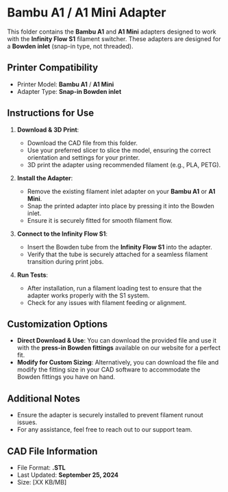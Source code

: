 # Bambu A1 / A1 Mini Adapter

This folder contains the **Bambu A1** and **A1 Mini** adapters designed to work with the **Infinity Flow S1** filament switcher. These adapters are designed for a **Bowden inlet** (snap-in type, not threaded).

## Printer Compatibility
- Printer Model: **Bambu A1** / **A1 Mini**
- Adapter Type: **Snap-in Bowden inlet**

## Instructions for Use

1. **Download & 3D Print**:
   - Download the CAD file from this folder.
   - Use your preferred slicer to slice the model, ensuring the correct orientation and settings for your printer.
   - 3D print the adapter using recommended filament (e.g., PLA, PETG).

2. **Install the Adapter**:
   - Remove the existing filament inlet adapter on your **Bambu A1** or **A1 Mini**.
   - Snap the printed adapter into place by pressing it into the Bowden inlet.
   - Ensure it is securely fitted for smooth filament flow.

3. **Connect to the Infinity Flow S1**:
   - Insert the Bowden tube from the **Infinity Flow S1** into the adapter.
   - Verify that the tube is securely attached for a seamless filament transition during print jobs.

4. **Run Tests**:
   - After installation, run a filament loading test to ensure that the adapter works properly with the S1 system.
   - Check for any issues with filament feeding or alignment.

## Customization Options

- **Direct Download & Use**: You can download the provided file and use it with the **press-in Bowden fittings** available on our website for a perfect fit.
- **Modify for Custom Sizing**: Alternatively, you can download the file and modify the fitting size in your CAD software to accommodate the Bowden fittings you have on hand.

## Additional Notes
- Ensure the adapter is securely installed to prevent filament runout issues.
- For any assistance, feel free to reach out to our support team.

## CAD File Information
- File Format: **.STL**
- Last Updated: **September 25, 2024**
- Size: [XX KB/MB]
